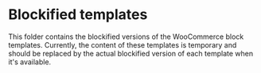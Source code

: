 # Blockified templates

This folder contains the blockified versions of the WooCommerce block templates. Currently, the content of these templates is temporary and should be replaced by the actual blockified version of each template when it's available.
